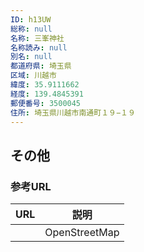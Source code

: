 ```yaml
---
ID: h13UW
総称: null
名称: 三峯神社
名称読み: null
別名: null
都道府県: 埼玉県
区域: 川越市
緯度: 35.9111662
経度: 139.4845391
郵便番号: 3500045
住所: 埼玉県川越市南通町１９−１９
---
```


## その他

### 参考URL

| URL | 説明          |
| --- | ------------- |
|     | OpenStreetMap |
